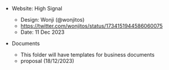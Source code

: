 - Website: High Signal
    - Design: Wonji (@wonjitos)
    - https://twitter.com/wonjitos/status/1734151944586060075
    - Date: 11 Dec 2023

- Documents
    - This folder will have templates for business documents
    - proposal (18/12/2023)
